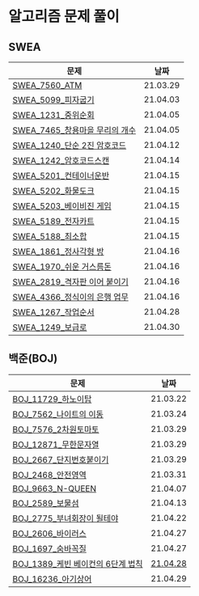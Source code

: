 # 알고리즘 문제 풀이 

## SWEA

| 문제                                                         | 날짜     |
| ------------------------------------------------------------ | -------- |
| [SWEA_7560_ATM](SWEA_7560_ATM.py)                            | 21.03.29 |
| [SWEA_5099_피자굽기](SWEA_5099_피자굽기.py)                  | 21.04.03 |
| [SWEA_1231_중위순회](SWEA_1231_중위순회.py)                  | 21.04.05 |
| [SWEA_7465_창용마을 무리의 개수](SWEA_7465_창용마을무리의개수.py) | 21.04.05 |
| [SWEA_1240_단순 2진 암호코드](SWEA_1240_단순2진암호코드.py)  | 21.04.12 |
| [SWEA_1242_암호코드스캔](SWEA_1242_암호코드스캔.py)          | 21.04.14 |
| [SWEA_5201_컨테이너운반](SWEA_5201_컨테이너운반.py)          | 21.04.15 |
| [SWEA_5202_화물도크](SWEA_5202_화물도크.py)                  | 21.04.15 |
| [SWEA_5203_베이비진 게임](SWEA_5203_베이비진게임.py)         | 21.04.15 |
| [SWEA_5189_전자카트](SWEA_5189_전자카트.py)                  | 21.04.15 |
| [SWEA_5188_최소합](SWEA_5188_최소합.py)                      | 21.04.15 |
| [SWEA_1861_정사각형 방](SWEA_1861_정사각형방.py)             | 21.04.16 |
| [SWEA_1970_쉬운 거스름돈](SWEA_1970_쉬운거스름돈.py)         | 21.04.16 |
| [SWEA_2819_격자판 이어 붙이기](SWEA_2819_격자판이어붙이기.py) | 21.04.16 |
| [SWEA_4366_정식이의 은행 업무](SWEA_4366_정식이의은행업무.py) | 21.04.16 |
| [SWEA_1267_작업순서](SWEA_1267_작업순서.py)                  | 21.04.28 |
| [SWEA_1249_보급로](SWEA_1249_보급로.py)                      | 21.04.30 |



## 백준(BOJ)

| 문제                                                         | 날짜         |
| ------------------------------------------------------------ | ------------ |
| [BOJ_11729_하노이탑](BOJ_11729_하노이탑.py)                  | 21.03.22     |
| [BOJ_7562_나이트의 이동](BOJ_7562_나이트의이동.py)           | 21.03.24     |
| [BOJ_7576_2차원토마토](BOJ_7576_2차원토마토.py)              | 21.03.29     |
| [BOJ_12871_무한문자열](BOJ_12871_무한문자열.py)              | 21.03.29     |
| [BOJ_2667_단지번호붙이기](BOJ_2667_단지번호붙이기.py)        | 21.03.29     |
| [BOJ_2468_안전영역](BOJ_2468_안전영역.py)                    | 21.03.31     |
| [BOJ_9663_N-QUEEN](BOJ_9663_NQUEEN.py)                       | 21.04.07     |
| [BOJ_2589_보물섬](BOJ_2589_보물섬.py)                        | 21.04.13     |
| [BOJ_2775_부녀회장이 될테야](BOJ_2775_부녀회장이될테야.py)   | 21.04.22     |
| [BOJ_2606_바이러스](BOJ_2606_바이러스_다시해보기.py)         | 21.04.27     |
| [BOJ_1697_숨바꼭질](BOJ_1697_숨바꼭질.py)                    | 21.04.27     |
| [BOJ_1389_케빈 베이컨의 6단계 법칙](BOJ_1389_케빈베이컨의6단계법칙.py) | [21.04.28]() |
| [BOJ_16236_아기상어](BOJ_16236_아기상어.py)                  | 21.04.29     |

